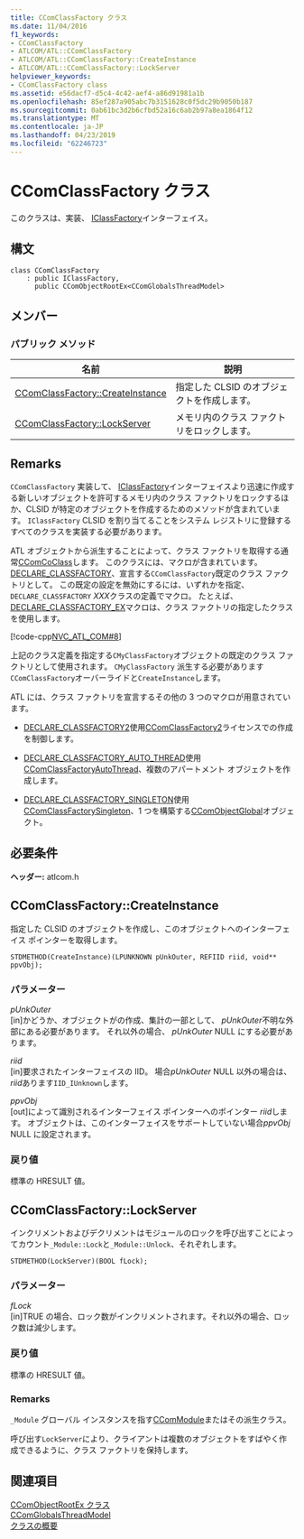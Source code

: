 ```yaml
---
title: CComClassFactory クラス
ms.date: 11/04/2016
f1_keywords:
- CComClassFactory
- ATLCOM/ATL::CComClassFactory
- ATLCOM/ATL::CComClassFactory::CreateInstance
- ATLCOM/ATL::CComClassFactory::LockServer
helpviewer_keywords:
- CComClassFactory class
ms.assetid: e56dacf7-d5c4-4c42-aef4-a86d91981a1b
ms.openlocfilehash: 85ef287a905abc7b3151628c0f5dc29b9050b187
ms.sourcegitcommit: 0ab61bc3d2b6cfbd52a16c6ab2b97a8ea1864f12
ms.translationtype: MT
ms.contentlocale: ja-JP
ms.lasthandoff: 04/23/2019
ms.locfileid: "62246723"
---
```

# <a name="ccomclassfactory-class"></a>CComClassFactory クラス

このクラスは、実装、 [IClassFactory](/windows/desktop/api/unknwnbase/nn-unknwnbase-iclassfactory)インターフェイス。

## <a name="syntax"></a>構文

```
class CComClassFactory
    : public IClassFactory,
      public CComObjectRootEx<CComGlobalsThreadModel>
```

## <a name="members"></a>メンバー

### <a name="public-methods"></a>パブリック メソッド

|名前|説明|
|----------|-----------------|
|[CComClassFactory::CreateInstance](#createinstance)|指定した CLSID のオブジェクトを作成します。|
|[CComClassFactory::LockServer](#lockserver)|メモリ内のクラス ファクトリをロックします。|

## <a name="remarks"></a>Remarks

`CComClassFactory` 実装して、 [IClassFactory](/windows/desktop/api/unknwnbase/nn-unknwnbase-iclassfactory)インターフェイスより迅速に作成する新しいオブジェクトを許可するメモリ内のクラス ファクトリをロックするほか、CLSID が特定のオブジェクトを作成するためのメソッドが含まれています。 `IClassFactory` CLSID を割り当てることをシステム レジストリに登録するすべてのクラスを実装する必要があります。

ATL オブジェクトから派生することによって、クラス ファクトリを取得する通常[CComCoClass](../../atl/reference/ccomcoclass-class.md)します。 このクラスには、マクロが含まれています。 [DECLARE_CLASSFACTORY](aggregation-and-class-factory-macros.md#declare_classfactory)、宣言する`CComClassFactory`既定のクラス ファクトリとして。 この既定の設定を無効にするには、いずれかを指定、 `DECLARE_CLASSFACTORY` *XXX*クラスの定義でマクロ。 たとえば、 [DECLARE_CLASSFACTORY_EX](aggregation-and-class-factory-macros.md#declare_classfactory_ex)マクロは、クラス ファクトリの指定したクラスを使用します。

[!code-cpp[NVC_ATL_COM#8](../../atl/codesnippet/cpp/ccomclassfactory-class_1.h)]

上記のクラス定義を指定する`CMyClassFactory`オブジェクトの既定のクラス ファクトリとして使用されます。 `CMyClassFactory` 派生する必要があります`CComClassFactory`オーバーライドと`CreateInstance`します。

ATL には、クラス ファクトリを宣言するその他の 3 つのマクロが用意されています。

- [DECLARE_CLASSFACTORY2](aggregation-and-class-factory-macros.md#declare_classfactory2)使用[CComClassFactory2](../../atl/reference/ccomclassfactory2-class.md)ライセンスでの作成を制御します。

- [DECLARE_CLASSFACTORY_AUTO_THREAD](aggregation-and-class-factory-macros.md#declare_classfactory_auto_thread)使用[CComClassFactoryAutoThread](../../atl/reference/ccomclassfactoryautothread-class.md)、複数のアパートメント オブジェクトを作成します。

- [DECLARE_CLASSFACTORY_SINGLETON](aggregation-and-class-factory-macros.md#declare_classfactory_singleton)使用[CComClassFactorySingleton](../../atl/reference/ccomclassfactorysingleton-class.md)、1 つを構築する[CComObjectGlobal](../../atl/reference/ccomobjectglobal-class.md)オブジェクト。

## <a name="requirements"></a>必要条件

**ヘッダー:** atlcom.h

##  <a name="createinstance"></a>  CComClassFactory::CreateInstance

指定した CLSID のオブジェクトを作成し、このオブジェクトへのインターフェイス ポインターを取得します。

```
STDMETHOD(CreateInstance)(LPUNKNOWN pUnkOuter, REFIID riid, void** ppvObj);
```

### <a name="parameters"></a>パラメーター

*pUnkOuter*<br/>
[in]かどうか、オブジェクトがの作成、集計の一部として、 *pUnkOuter*不明な外部にある必要があります。 それ以外の場合、 *pUnkOuter* NULL にする必要があります。

*riid*<br/>
[in]要求されたインターフェイスの IID。 場合*pUnkOuter* NULL 以外の場合は、 *riid*あります`IID_IUnknown`します。

*ppvObj*<br/>
[out]によって識別されるインターフェイス ポインターへのポインター *riid*します。 オブジェクトは、このインターフェイスをサポートしていない場合*ppvObj* NULL に設定されます。

### <a name="return-value"></a>戻り値

標準の HRESULT 値。

##  <a name="lockserver"></a>  CComClassFactory::LockServer

インクリメントおよびデクリメントはモジュールのロックを呼び出すことによってカウント`_Module::Lock`と`_Module::Unlock`、それぞれします。

```
STDMETHOD(LockServer)(BOOL fLock);
```

### <a name="parameters"></a>パラメーター

*fLock*<br/>
[in]TRUE の場合、ロック数がインクリメントされます。それ以外の場合、ロック数は減少します。

### <a name="return-value"></a>戻り値

標準の HRESULT 値。

### <a name="remarks"></a>Remarks

`_Module` グローバル インスタンスを指す[CComModule](../../atl/reference/ccommodule-class.md)またはその派生クラス。

呼び出す`LockServer`により、クライアントは複数のオブジェクトをすばやく作成できるように、クラス ファクトリを保持します。

## <a name="see-also"></a>関連項目

[CComObjectRootEx クラス](../../atl/reference/ccomobjectrootex-class.md)<br/>
[CComGlobalsThreadModel](atl-typedefs.md#ccomglobalsthreadmodel)<br/>
[クラスの概要](../../atl/atl-class-overview.md)
